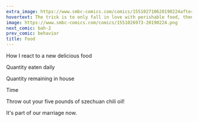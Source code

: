 ```yaml
---
extra_image: https://www.smbc-comics.com/comics/155102710620190224after.png
hovertext: The trick is to only fall in love with perishable food, then keep it in your fridge until someone in your home is mad at you. Then, you can part from it with a clear conscience.
image: https://www.smbc-comics.com/comics/1551026973-20190224.png
next_comic: bah-2
prev_comic: behavior
title: Food
---
```


How I react to a new delicious food

Quantity eaten daily

Quantity remaining in house

Time

Throw out your five pounds of szechuan chili oil!

It's part of our marriage now.
